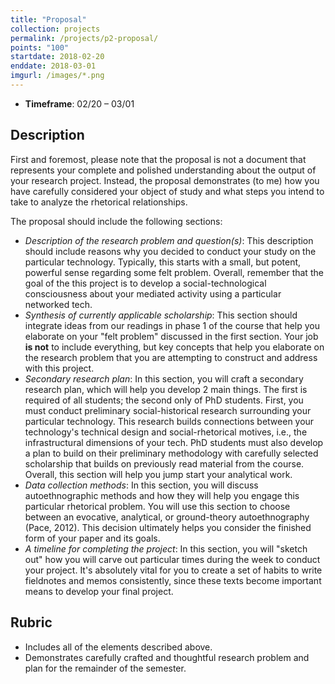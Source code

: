 ```yaml
---
title: "Proposal"
collection: projects
permalink: /projects/p2-proposal/
points: "100"
startdate: 2018-02-20
enddate: 2018-03-01
imgurl: /images/*.png
---
```


<ul class="project-top-info">
  <li>
    <b>Timeframe</b>: 02/20 &ndash; 03/01</li>
</ul>

## Description

First and foremost, please note that the proposal is not a document that represents your complete and polished understanding about the output of your research project. Instead, the proposal demonstrates (to me) how you have carefully considered your object of study and what steps you intend to take to analyze the rhetorical relationships.

The proposal should include the following sections:

- _Description of the research problem and question(s)_: This description should include reasons why you decided to conduct your study on the particular technology. Typically, this starts with a small, but potent, powerful sense regarding some felt problem. Overall, remember that the goal of the this project is to develop a social-technological consciousness about your mediated activity using a particular networked tech.
- _Synthesis of currently applicable scholarship_: This section should integrate ideas from our readings in phase 1 of the course that help you elaborate on your "felt problem" discussed in the first section. Your job **is not** to include everything, but key concepts that help you elaborate on the research problem that you are attempting to construct and address with this project.
- _Secondary research plan_: In this section, you will craft a secondary research plan, which will help you develop 2 main things. The first is required of all students; the second only of PhD students. First, you must conduct preliminary social-historical research surrounding your particular technology. This research builds connections between your technology's technical design and social-rhetorical motives, i.e., the infrastructural dimensions of your tech. PhD students must also develop a plan to build on their preliminary methodology with carefully selected scholarship that builds on previously read material from the course. Overall, this section will help you jump start your analytical work.
- _Data collection methods_: In this section, you will discuss autoethnographic methods and how they will help you engage this particular rhetorical problem. You will use this section to choose between an evocative, analytical, or ground-theory autoethnography (Pace, 2012). This decision ultimately helps you consider the finished form of your paper and its goals.
- _A timeline for completing the project_: In this section, you will "sketch out" how you will carve out particular times during the week to conduct your project. It's absolutely vital for you to create a set of habits to write fieldnotes and memos consistently, since these texts become important means to develop your final project.

## Rubric

- Includes all of the elements described above.
- Demonstrates carefully crafted and thoughtful research problem and plan for the remainder of the semester.
